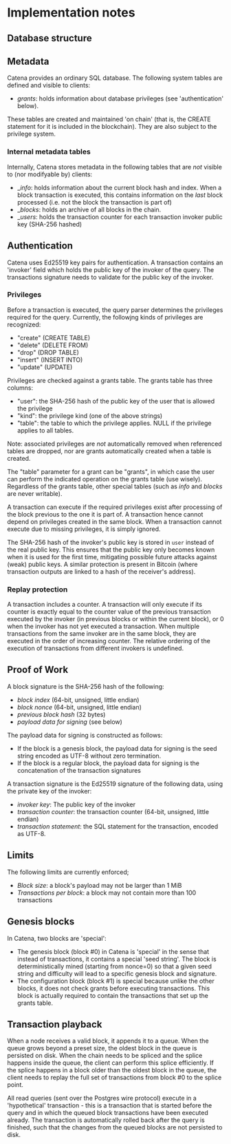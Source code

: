 # Implementation notes

## Database structure

## Metadata

Catena provides an ordinary SQL database. The following system tables are defined and visible to clients:

* _grants_: holds information about database privileges (see 'authentication' below).

These tables are created and maintained 'on chain' (that is, the CREATE statement for it is included in the blockchain). They are also subject to the privilege system.

### Internal metadata tables

Internally, Catena stores metadata in the following tables that are *not* visible to (nor modifyable by) clients:

* __info_: holds information about the current block hash and index. When a block transaction is executed, this contains information on the *last* block processed (i.e. not the block the transaction is part of)
* __blocks_: holds an archive of all blocks in the chain.
* __users_: holds the transaction counter for each transaction invoker public key (SHA-256 hashed)

## Authentication

Catena uses Ed25519 key pairs for authentication. A transaction contains an 'invoker' field which holds the public key of the
invoker of the query. The transactions signature needs to validate for the public key of the invoker.

### Privileges

Before a transaction is executed, the query parser determines the privileges required for the query. Currently, the followjng
kinds of privileges are recognized:

* "create" (CREATE TABLE)
* "delete" (DELETE FROM)
* "drop" (DROP TABLE)
* "insert" (INSERT INTO)
* "update" (UPDATE)

Privileges are checked against a grants table. The grants table has three columns:
* "user": the SHA-256 hash of the public key of the user that is allowed the privilege
* "kind": the privilege kind (one of the above strings)
* "table": the table to which the privilege applies. NULL if the privilege applies to all tables.

Note: associated privileges are *not* automatically removed when referenced tables are dropped, nor are grants automatically created when a table is created.

The "table" parameter for a grant can be "grants", in which case the user can perform the indicated operation on the grants table (use wisely). Regardless of the grants table, other special tables (such as _info_ and _blocks_ are never writable).

A transaction can execute if the required privileges exist after processing of the block previous to the one it is part of. A transaction hence cannot depend on privileges created in the same block. When a transaction cannot execute due to missing privileges, it is simply ignored.

The SHA-256 hash of the invoker's public key is stored in `user` instead of the real public key. This ensures that the public key only
becomes known when it is used for the first time, mitigating possible future attacks against (weak) public keys. A similar
protection is present in Bitcoin (where transaction outputs are linked to a hash of the receiver's address).

### Replay protection

A transaction includes a counter. A transaction will only execute if its counter is exactly equal to the counter value of the previous transaction executed by the invoker (in previous blocks or within the current block), or 0 when the invoker has not yet executed a transaction. When multiple transactions from the same invoker are in the same block, they are executed in the order of increasing counter. The relative ordering of the execution of transactions from different invokers is undefined.

## Proof of Work

A block signature is the SHA-256 hash of the following:

* _block index_ (64-bit, unsigned, little endian)
* _block nonce_ (64-bit, unsigned, little endian)
* _previous block hash_ (32 bytes)
* _payload data for signing_ (see below)

The payload data for signing is constructed as follows:

* If the block is a genesis block, the payload data for signing is the seed string encoded as UTF-8 without zero termination.
* If the block is a regular block, the payload data for signing is the concatenation of the transaction signatures

A transaction signature is the Ed25519 signature of the following data, using the private key of the invoker:

* _invoker key_: The public key of the invoker
* _transaction counter_: the transaction counter (64-bit, unsigned, little endian)
* _transaction statement_: the SQL statement for the transaction, encoded as UTF-8.

## Limits

The following limits are currently enforced;

* _Block size_: a block's payload may not be larger than 1 MiB
* _Transactions per block_: a block may not contain more than 100 transactions

## Genesis blocks

In Catena, two blocks are 'special':

* The genesis block (block #0) in Catena is 'special' in the sense that instead of transactions, it contains a special 'seed string'. The block is deterministically mined (starting from nonce=0) so that a given seed string and difficulty will lead to a specific genesis block and signature.
* The configuration block (block #1) is special because unlike the other blocks, it does not check grants before executing transactions. This block is actually required to contain the transactions that set up the grants table.

## Transaction playback

When a node receives a valid block, it appends it to a queue. When the queue grows beyond a preset size, the oldest block
in the queue is persisted on disk. When the chain needs to be spliced and the splice happens inside the queue, the client can
perform this splice efficiently. If the splice happens in a block older than the oldest block in the queue, the client needs to
replay the full set of transactions from block #0 to the splice point.

All read queries (sent over the Postgres wire protocol) execute in a 'hypothetical' transaction - this is a transaction that is started
before the query and in which the queued block transactions have been executed already. The transaction is automatically
rolled back after the query is finished, such that the changes from the queued blocks are not persisted to disk.
